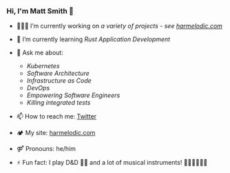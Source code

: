 ### Hi, I'm Matt Smith 👋

- 🧑🏻‍💻 I’m currently working on _a variety of projects - see [harmelodic.com](https://harmelodic.com)_

- 🌱 I’m currently learning _Rust Application Development_

- 💬 Ask me about:
    - _Kubernetes_
    - _Software Architecture_
    - _Infrastructure as Code_
    - _DevOps_
    - _Empowering Software Engineers_
    - _Killing integrated tests_

- 📫 How to reach me: [Twitter](https://twitter.com/Harmelodic)

- 🏕 My site: [harmelodic.com](https://harmelodic.com)

- ⚤ Pronouns: he/him

- ⚡ Fun fact: I play D&D 🧙‍♂️ and a lot of musical instruments! 🎹🎷🎸🥁🎤🎶
